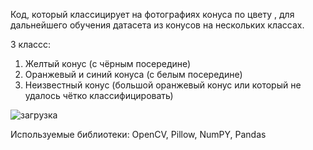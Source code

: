 Код, который классицирует на фотографиях конуса по цвету , для дальнейшего обучения датасета из конусов на нескольких классах.

3 классc:
1) Желтый конус (с чёрным посередине)
2) Оранжевый и синий конуса (с белым посередине)
3) Неизвестный конус (большой оранжевый конус или который не удалось чётко классифицировать)  


![загрузка](https://user-images.githubusercontent.com/71214107/157867803-00b3b83e-35c1-4bf5-95b3-2ab447e43ce4.png)


Используемые библиотеки: OpenCV, Pillow, NumPY, Pandas
